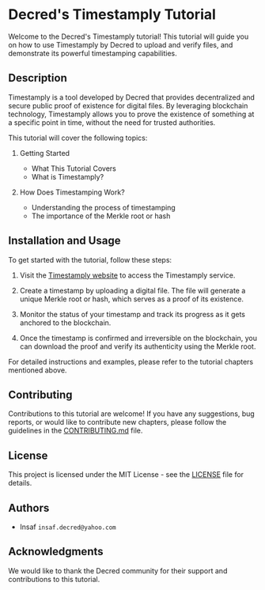 # Decred's Timestamply Tutorial

Welcome to the Decred's Timestamply tutorial! This tutorial will guide you on how to use Timestamply by Decred to upload and verify files, and demonstrate its powerful timestamping capabilities.

## Description

Timestamply is a tool developed by Decred that provides decentralized and secure public proof of existence for digital files. By leveraging blockchain technology, Timestamply allows you to prove the existence of something at a specific point in time, without the need for trusted authorities.

This tutorial will cover the following topics:

1. Getting Started
   - What This Tutorial Covers
   - What is Timestamply?

2. How Does Timestamping Work?
   - Understanding the process of timestamping
   - The importance of the Merkle root or hash

## Installation and Usage

To get started with the tutorial, follow these steps:

1. Visit the [Timestamply website](https://timestamp.decred.org) to access the Timestamply service.

2. Create a timestamp by uploading a digital file. The file will generate a unique Merkle root or hash, which serves as a proof of its existence.

3. Monitor the status of your timestamp and track its progress as it gets anchored to the blockchain.

4. Once the timestamp is confirmed and irreversible on the blockchain, you can download the proof and verify its authenticity using the Merkle root.

For detailed instructions and examples, please refer to the tutorial chapters mentioned above.

## Contributing

Contributions to this tutorial are welcome! If you have any suggestions, bug reports, or would like to contribute new chapters, please follow the guidelines in the [CONTRIBUTING.md](CONTRIBUTING.md) file.

## License

This project is licensed under the MIT License - see the [LICENSE](LICENSE) file for details.

## Authors

- Insaf `insaf.decred@yahoo.com`

## Acknowledgments

We would like to thank the Decred community for their support and contributions to this tutorial.


